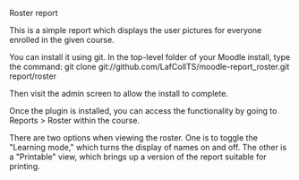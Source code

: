 Roster report

This is a simple report which displays the user pictures for everyone enrolled in the given course.

You can install it using git. In the top-level folder of your
Moodle install, type the command:
    git clone git://github.com/LafColITS/moodle-report_roster.git report/roster

Then visit the admin screen to allow the install to complete.

Once the plugin is installed, you can access the functionality by going to
Reports > Roster within the course.

There are two options when viewing the roster. One is to toggle the "Learning mode," which turns
the display of names on and off. The other is a "Printable" view, which brings up a version of
the report suitable for printing.
